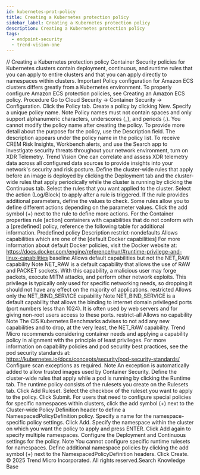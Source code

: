 ```yaml
---
id: kubernetes-prot-policy
title: Creating a Kubernetes protection policy
sidebar_label: Creating a Kubernetes protection policy
description: Creating a Kubernetes protection policy
tags:
  - endpoint-security
  - trend-vision-one
---
```


/*<![CDATA[*/ $('#title').html($('meta[name=map-description]').attr('content')); /*]]>*/ Creating a Kubernetes protection policy Container Security policies for Kubernetes clusters contain deployment, continuous, and runtime rules that you can apply to entire clusters and that you can apply directly to namespaces within clusters. Important Policy configuration for Amazon ECS clusters differs greatly from a Kubernetes environment. To properly configure Amazon ECS protection policies, see Creating an Amazon ECS policy. Procedure Go to Cloud Security → Container Security → Configuration. Click the Policy tab. Create a policy by clicking New. Specify a unique policy name. Note Policy names must not contain spaces and only support alphanumeric characters, underscores (_), and periods (.). You cannot modify the policy name after creating the policy. To provide more detail about the purpose for the policy, use the Description field. The description appears under the policy name in the policy list. To receive CREM Risk Insights, Workbench alerts, and use the Search app to investigate security threats throughout your network environment, turn on XDR Telemetry. Trend Vision One can correlate and assess XDR telemetry data across all configured data sources to provide insights into your network's security and risk posture. Define the cluster-wide rules that apply before an image is deployed by clicking the Deployment tab and the cluster-wide rules that apply periodically while the cluster is running by clicking the Continuous tab. Select the rules that you want applied to the cluster. Select the action (Log/Block) to apply after a rule is triggered. If the rule provides additional parameters, define the values to check. Some rules allow you to define different actions depending on the parameter values. Click the add symbol (+) next to the rule to define more actions. For the Container properties rule [action] containers with capabilities that do not conform with a [predefined] policy, reference the following table for additional information. Predefined policy Description restrict-nondefaults Allows capabilities which are one of the [default Docker capabilities] For more information about default Docker policies, visit the Docker website at: https://docs.docker.com/engine/reference/run/#runtime-privilege-and-linux-capabilities baseline Allows default capabilities but not the NET_RAW capability Note NET_RAW is a default capability that allows the use of RAW and PACKET sockets. With this capability, a malicious user may forge packets, execute MITM attacks, and perform other network exploits. This privilege is typically only used for specific networking needs, so dropping it should not have any effect on the majority of applications. restricted Allows only the NET_BIND_SERVICE capability Note NET_BIND_SERVICE is a default capability that allows the binding to internet domain privileged ports (port numbers less than 1024). It is often used by web servers and for giving non-root users access to these ports. restrict-all Allows no capability Note The CIS Kubernetes Benchmarks advises to not add any new capabilities and to drop, at the very least, the NET_RAW capability. Trend Micro recommends considering container needs and applying a capability policy in alignment with the principle of least privileges. For more information on capability policies and pod security best practices, see the pod security standards at: https://kubernetes.io/docs/concepts/security/pod-security-standards/ Configure scan exceptions as required. Note An exception is automatically added to allow trusted images used by Container Security. Define the cluster-wide rules that apply while a pod is running by clicking the Runtime tab. The runtime policy consists of the rulesets you create on the Rulesets tab. Click Add Ruleset. Select the checkbox of the ruleset you want to apply to the policy. Click Submit. For users that need to configure special policies for specific namespaces within clusters, click the add symbol (+) next to the Cluster-wide Policy Definition header to define a NamespacedPolicyDefinition policy. Specify a name for the namespace-specific policy settings. Click Add. Specify the namespace within the cluster on which you want the policy to apply and press ENTER. Click Add again to specify multiple namespaces. Configure the Deployment and Continuous settings for the policy. Note You cannot configure specific runtime rulesets for namespaces. Define additional namespace policies by clicking the add symbol (+) next to the NamespacedPolicyDefinition headers. Click Create. © 2025 Trend Micro Incorporated. All rights reserved.Search Knowledge Base